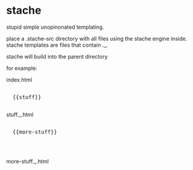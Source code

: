 stache
======

stupid simple unopinonated templating.

place a .stache-src directory with all files using the stache engine inside.
stache templates are files that contain ._.

stache will build into the parent directory

for example:

index.html
  <pre>
  <!DOCTYPE html>
  {{stuff}}
  </pre>
  
stuff._.html
  <pre>
  <head>
  {{more-stuff}}
  </head>
  <body></body>
  </pre>
  
more-stuff._.html
  <pre>
  <script>alert('hello world');</script>
  </pre>

